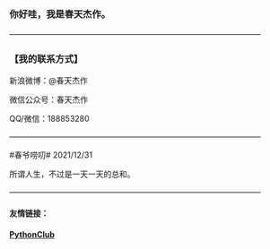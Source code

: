 ### 你好哇，我是春天杰作。

————————————————————————————————

### 【我的联系方式】

新浪微博：@春天杰作  

微信公众号：春天杰作  

QQ/微信：188853280

————————————————————————————————

\#春爷唠叨\# 2021/12/31

所谓人生，不过是一天一天的总和。

————————————————————————————————

#### 友情链接：
#### [PythonClub](http://www.pythonclub.net/)
